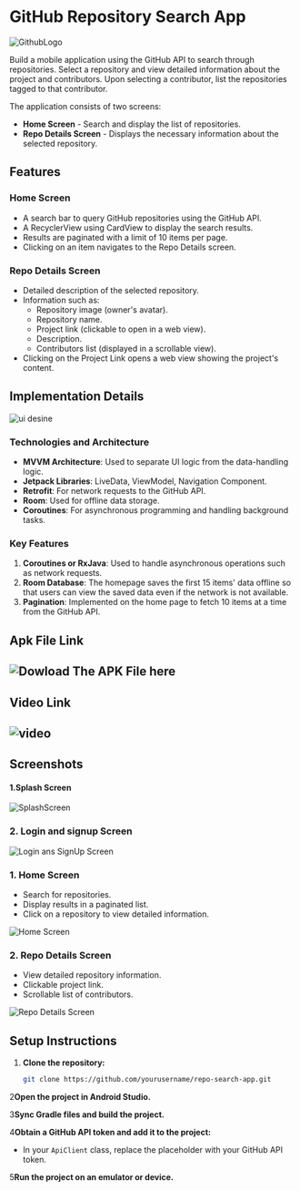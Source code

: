 # GitHub Repository Search App

![GithubLogo]()

Build a mobile application using the GitHub API to search through repositories. Select a repository and view detailed information about the project and contributors. Upon selecting a contributor, list the repositories tagged to that contributor.

The application consists of two screens:

- **Home Screen** - Search and display the list of repositories.
- **Repo Details Screen** - Displays the necessary information about the selected repository.

## Features

### Home Screen
- A search bar to query GitHub repositories using the GitHub API.
- A RecyclerView using CardView to display the search results.
- Results are paginated with a limit of 10 items per page.
- Clicking on an item navigates to the Repo Details screen.

### Repo Details Screen
- Detailed description of the selected repository.
- Information such as:
    - Repository image (owner's avatar).
    - Repository name.
    - Project link (clickable to open in a web view).
    - Description.
    - Contributors list (displayed in a scrollable view).
- Clicking on the Project Link opens a web view showing the project's content.

## Implementation Details

![ui desine]()

### Technologies and Architecture
- **MVVM Architecture**: Used to separate UI logic from the data-handling logic.
- **Jetpack Libraries**: LiveData, ViewModel, Navigation Component.
- **Retrofit**: For network requests to the GitHub API.
- **Room**: Used for offline data storage.
- **Coroutines**: For asynchronous programming and handling background tasks.

### Key Features
1. **Coroutines or RxJava**: Used to handle asynchronous operations such as network requests.
2. **Room Database**: The homepage saves the first 15 items' data offline so that users can view the saved data even if the network is not available.
3. **Pagination**: Implemented on the home page to fetch 10 items at a time from the GitHub API.

## Apk File Link 
![Dowload The APK File here ](https://drive.google.com/file/d/1DeIUmzEHPaXoCCNO2tx0sGz8VzXYMFLe/view?usp=drive_link)
---
## Video Link 
![video](https://drive.google.com/file/d/1O0LACnYr7or7FIPv1aegSkHAWVNoztmW/view?usp=sharing)
---
## Screenshots
#### 1.Splash Screen 
![SplashScreen]()
### 2. Login and signup Screen 
![Login ans SignUp Screen]()


### 1. Home Screen
- Search for repositories.
- Display results in a paginated list.
- Click on a repository to view detailed information.

![Home Screen]()

### 2. Repo Details Screen
- View detailed repository information.
- Clickable project link.
- Scrollable list of contributors.

![Repo Details Screen]()

## Setup Instructions

1. **Clone the repository:**
   ```bash
   git clone https://github.com/yourusername/repo-search-app.git
   ```
2**Open the project in Android Studio.**

3**Sync Gradle files and build the project.**

4**Obtain a GitHub API token and add it to the project:**
  - In your `ApiClient` class, replace the placeholder with your GitHub API token.

5**Run the project on an emulator or device.**